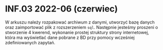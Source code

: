# INF.03 2022-06 (czerwiec)

W arkuszu należy rozpakować archiwum z danymi, utworzyć bazę danych oraz zaimportować plik z rozszerzeniem `sql`. Następnie jesteśmy proszeni o stworzenie 4 kwerend, wykonanie prostej struktury strony internetowej, która ma wyświetlać dane pobrane z BD przy pomocy wcześniej zdefiniowanych zapytań.
